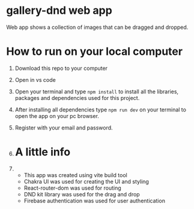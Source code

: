 # gallery-dnd web app
Web app shows a collection of images that can be dragged and dropped.

# How to run on your local computer
1. Download this repo to your computer
2. Open in vs code
3. Open your terminal and type `npm install` to install all the libraries, packages and dependencies used for this project.
4. After installing all dependencies type `npm run dev` on your terminal to open the app on your pc browser.
5. Register with your email and password.

6. # A little info
7. + This app was created using vite build tool
   + Chakra UI was used for creating the UI and styling
   + React-router-dom was used for routing
   + DND kit library was used for the drag and drop
   + Firebase authentication was used for user authentication
